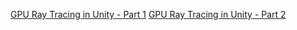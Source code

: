 
[GPU Ray Tracing in Unity - Part 1](http://blog.three-eyed-games.com/2018/05/03/gpu-ray-tracing-in-unity-part-1/)
[GPU Ray Tracing in Unity - Part 2](http://three-eyed-games.com/2018/05/12/gpu-path-tracing-in-unity-part-2/)
